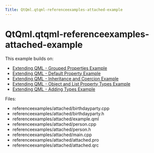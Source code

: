```yaml
---
Title: QtQml.qtqml-referenceexamples-attached-example
---
```


# QtQml.qtqml-referenceexamples-attached-example

<span class="subtitle"></span>
<!-- $$$referenceexamples/attached-description -->
<p>This example builds on:</p>
<ul>
<li><a href="QtQml.referenceexamples-grouped-example.md">Extending QML - Grouped Properties Example</a></li>
<li><a href="QtQml.referenceexamples-default-example.md">Extending QML - Default Property Example</a></li>
<li><a href="QtQml.referenceexamples-coercion-example.md">Extending QML - Inheritance and Coercion Example</a></li>
<li><a href="QtQml.referenceexamples-properties-example.md">Extending QML - Object and List Property Types Example</a></li>
<li><a href="QtQml.referenceexamples-adding-example.md">Extending QML - Adding Types Example</a></li>
</ul>
<p>Files:</p>
<ul>
<li>referenceexamples/attached/birthdayparty.cpp</li>
<li>referenceexamples/attached/birthdayparty.h</li>
<li>referenceexamples/attached/example.qml</li>
<li>referenceexamples/attached/person.cpp</li>
<li>referenceexamples/attached/person.h</li>
<li>referenceexamples/attached/main.cpp</li>
<li>referenceexamples/attached/attached.pro</li>
<li>referenceexamples/attached/attached.qrc</li>
</ul>
<!-- @@@referenceexamples/attached -->
